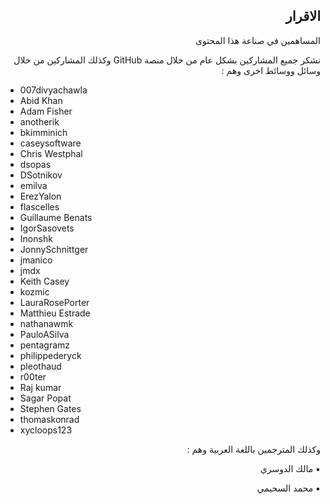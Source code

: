 <h2 dir='rtl' align='right'>الاقرار  </h2>

<p dir='rtl' align='right'> المساهمين في صناعة هذا المحتوى 

<p dir='rtl' align='right'>نشكر جميع المشاركين بشكل عام من خلال منصة GitHub وكذلك المشاركين من خلال وسائل ووسائط اخرى وهم : 

* 007divyachawla
* Abid Khan
* Adam Fisher
* anotherik
* bkimminich
* caseysoftware
* Chris Westphal
* dsopas
* DSotnikov
* emilva
* ErezYalon
* flascelles
* Guillaume Benats
* IgorSasovets
* Inonshk
* JonnySchnittger
* jmanico
* jmdx
* Keith Casey
* kozmic
* LauraRosePorter
* Matthieu Estrade
* nathanawmk
* PauloASilva
* pentagramz
* philippederyck
* pleothaud
* r00ter
* Raj kumar
* Sagar Popat
* Stephen Gates
* thomaskonrad
* xycloops123

<p dir='rtl' align='right'> وكذلك المترجمين باللغة العربية وهم : 
<p dir='rtl' align='right'>▪️ مالك الدوسري 
<p dir='rtl' align='right'>▪️ محمد السحيمي
